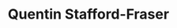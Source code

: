 ---
avatar: /images/people/quentinsf.jpg
avatar_small: /images/people/quentinsf_small.jpg
bio: Computer scientist, entrepreneur, part-time academic and full-time gadget enthusiast
  based in Cambridge, England.
homepage: http://quentinsf.com
instagram: null
linkedin: null
title: Quentin Stafford-Fraser
twitter: https://x.com/quentinsf
type: guest
username: quentinsf
youtube: null
---